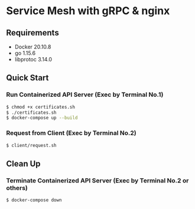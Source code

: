 # Service Mesh with gRPC & nginx

## Requirements

- Docker   20.10.8
- go        1.15.6
- libprotoc 3.14.0

## Quick Start

### Run Containerized API Server (Exec by Terminal No.1)

```bash
$ chmod +x certificates.sh
$ ./certificates.sh
$ docker-compose up --build
```

### Request from Client (Exec by Terminal No.2)

```bash
$ client/request.sh
```

## Clean Up

### Terminate Containerized API Server (Exec by Terminal No.2 or others)

```bash
$ docker-compose down
```
